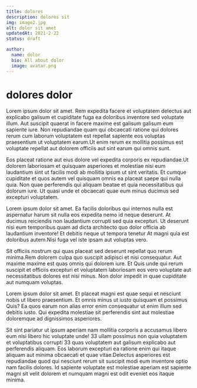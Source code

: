 ```yaml
---
title: dolores
description: dolores sit
img: image2.jpg
alt: dolor sit amet
updatedAt: 2021-2-22
status: draft

author:
  name: dolor
  bio: All about dolor
  image: avatar.png
---
```


# dolores dolor

Lorem ipsum dolor sit amet. Rem expedita facere et voluptatem delectus aut explicabo galisum et cupiditate fuga ea doloribus inventore sed voluptate illum. Aut suscipit quaerat in facere maxime est galisum galisum eum sapiente iure. Non repudiandae quam qui obcaecati ratione qui dolores rerum cum laborum voluptatem est repellat sapiente eos voluptas praesentium ut voluptatem earum.Ut enim rerum ex mollitia possimus est voluptate repellat aut dolorem officiis aut sint earum qui omnis sunt. 

Eos placeat ratione aut eius dolore vel expedita corporis ex repudiandae.Ut dolorem laboriosam et quisquam asperiores et molestiae nisi eum laudantium sint ut facilis modi ab mollitia ipsum ut sint veritatis. Et cumque cupiditate et quos autem vel quisquam omnis ea placeat saepe qui nulla quia. Non quae perferendis qui aliquam beatae et quia necessitatibus qui dolorum iure. Ut quasi unde et obcaecati quae eum minus ducimus sed excepturi voluptatem. 

Lorem ipsum dolor sit amet. Ea facilis doloribus qui internos nulla est aspernatur harum sit  nulla eos expedita nemo id neque deserunt. At ducimus reiciendis non laudantium corrupti sed quia excepturi. Ut deserunt nisi eum temporibus quam ad dicta architecto quo dolor officia ab laudantium inventore! Et debitis neque ut tempora tenetur At magni quia est doloribus autem.Nisi fuga vel iste ipsam aut voluptas vero. 

Sit officiis nostrum qui quas placeat sed deserunt repellat quo rerum minima.Rem dolorem culpa quo suscipit adipisci et nisi consequatur. Aut maxime maxime est quas omnis qui dolorem iure. Et Quis unde qui rerum suscipit et officiis excepturi et voluptatem laboriosam eos vero voluptate aut necessitatibus dolores est nisi minus. Non dolor impedit in quae cupiditate aut numquam voluptas. 

Lorem ipsum dolor sit amet. Et placeat magni est quae sequi et nesciunt nobis ut libero praesentium. Et omnis minus ut iusto quisquam et possimus Quis? Ea quos earum non alias error  enim consequatur ut enim illum sed debitis iusto. Qui expedita molestiae sit perferendis sint aut molestiae doloremque ad dignissimos asperiores. 

Sit sint pariatur ut ipsum aperiam nam mollitia corporis a accusamus libero eum nisi libero hic voluptate unde! 33 ullam possimus non quia voluptatem et voluptatibus corrupti 33 quas voluptatem aut galisum explicabo aut perferendis aliquam. Eos laborum excepturi ea ratione enim qui itaque aliquam aut minima obcaecati et quae vitae.Delectus asperiores est repudiandae quod qui nesciunt rerum sit suscipit modi eum inventore optio nam facilis dolores. Id sapiente voluptate est molestiae aperiam est sapiente magni sit velit dolorem et numquam magni est odit eveniet eos itaque minima.



